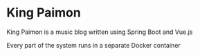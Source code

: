 # King Paimon

King Paimon is a music blog written using Spring Boot and Vue.js
  
Every part of the system runs in a separate Docker container
